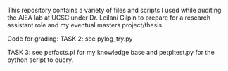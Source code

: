 This repository contains a variety of files and scripts I used while auditing the AIEA lab at UCSC under Dr. Leilani Gilpin to prepare for a research assistant role and my eventual masters project/thesis.

Code for grading:
TASK 2: see pylog_try.py

TASK 3: see petfacts.pl for my knowledge base and petpltest.py for the python script to query. 
